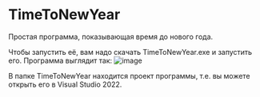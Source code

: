 # TimeToNewYear
Простая программа, показывающая время до нового года.

Чтобы запустить её, вам надо скачать TimeToNewYear.exe и запустить его.
Программа выглядит так:
![image](https://github.com/user-attachments/assets/cc88975f-beda-4768-bad9-69ca12265947)

В папке TimeToNewYear находится проект программы, т.е. вы можете открыть его в Visual Studio 2022.
